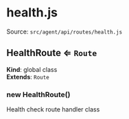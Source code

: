 # health.js

Source: `src/agent/api/routes/health.js`

<a name="HealthRoute"></a>

## HealthRoute ⇐ <code>Route</code>
**Kind**: global class  
**Extends**: <code>Route</code>  
<a name="new_HealthRoute_new"></a>

### new HealthRoute()
Health check route handler class

